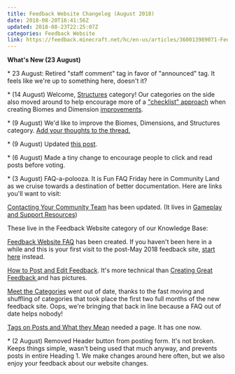 ```yaml
---
title: Feedback Website Changelog (August 2018)
date: 2018-08-20T16:41:56Z
updated: 2018-08-23T22:25:07Z
categories: Feedback Website
link: https://feedback.minecraft.net/hc/en-us/articles/360013989071-Feedback-Website-Changelog-August-2018-
---
```


**What's New (23 August)**

\* 23 August: Retired "staff comment" tag in favor of "announced" tag. It feels like we're up to something here, doesn't it?

\* (14 August) Welcome, [Structures](https://feedback.minecraft.net/hc/en-us/community/topics/360000623632-Structures) category! Our categories on the side also moved around to help encourage more of a ["checklist" approach](https://feedback.minecraft.net/hc/en-us/community/posts/360009214472-Ready-to-talk-biomes-and-dimensions-Here-s-how-to-do-it-Start-Here-) when creating Biomes and Dimension [improvements](https://feedback.minecraft.net/hc/en-us/community/posts/360019036911-Biomes-Dimensions-and-Structures-a-discussion).

\* (9 August) We'd like to improve the Biomes, Dimensions, and Structures category. [Add your thoughts to the thread.](https://feedback.minecraft.net/hc/en-us/community/posts/360019036911-Biomes-Dimensions-and-Structures-a-discussion)

\* (9 August) Updated [this post](https://feedback.minecraft.net/hc/en-us/community/posts/360009315071--Start-Here-What-is-the-Website-section-about-).

\* (6 August) Made a tiny change to encourage people to click and read posts before voting.

\* (3 August) FAQ-a-polooza. It is Fun FAQ Friday here in Community Land as we cruise towards a destination of better documentation. Here are links you'll want to visit:

[Contacting Your Community Team](https://feedback.minecraft.net/hc/en-us/articles/360004736052) has been updated. (It lives in [Gameplay and Support Resources](https://feedback.minecraft.net/hc/en-us/sections/360001185372-Gameplay-and-Support-Resources))

These live in the Feedback Website category of our Knowledge Base:

[Feedback Website FAQ](./Feedback-Website-FAQ.md) has been created. If you haven't been here in a while and this is your first visit to the post-May 2018 feedback site, [start here](./Welcome-to-the-Feedback-Site.md) instead.

[How to Post and Edit Feedback](./How-to-Post-and-Edit-Feedback.md). It's more technical than [Creating Great Feedback ](./Creating-Great-Ideas.md)and has pictures.

[Meet the Categories](https://feedback.minecraft.net/hc/en-us/articles/360004476171) went out of date, thanks to the fast moving and shuffling of categories that took place the first two full months of the new feedback site. Oops, we're bringing that back in line because a FAQ out of date helps nobody!

[Tags on Posts and What they Mean](./Tags-on-Posts-and-What-They-Mean-A-Guide.md) needed a page. It has one now.

\* (2 August) Removed Header button from posting form. It's not broken. Keeps things simple, wasn't being used that much anyway, and prevents posts in entire Heading 1. We make changes around here often, but we also enjoy your feedback about our website changes.

